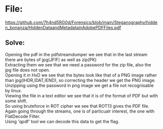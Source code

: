 # File: 
https://github.com/7h4nd5RG0d/Forensics/blob/main/Steganography/hidden_bonanza/HiddenDataandMetadatainAdobePDFFiles.pdf  

## Solve:  
Opening the pdf in the pdfstreamdumper we see that in the last stream there are bytes of jpg(JFIF) as well as zip(PK)  
Extracting them we see that we need a password for the zip file, also the jpg file does not open.  
Opening it in HxD we see that the bytes look like that of a PNG image rather than jpg(IHDR,IDAT,IEND), so correcting the header we get the PNG image.  
Unzipping using the password in png image we get a file not recognisable by linux.  
Viewing the file in a text editor we see that it is of the format of PDF but with some shift.  
So using bruteforce in ROT cipher we see that ROT13 gives the PDF file.  
Again going through the streams, one is of particualr interest, the one with FlatDecode Filter.  
Using 'qpdf' tool we can decode this data to get the flag.  
